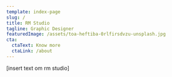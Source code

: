 ```yaml
---
template: index-page
slug: /
title: RM Studio
tagline: Graphic Designer
featuredImage: /assets/toa-heftiba-0rlfirsdvzu-unsplash.jpg
cta:
  ctaText: Know more
  ctaLink: /about
---
```

\[insert text om rm studio]